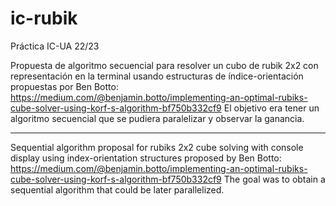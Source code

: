 # ic-rubik
Práctica IC-UA 22/23

Propuesta de algoritmo secuencial para resolver un cubo de rubik 2x2 con representación en la terminal usando estructuras de índice-orientación propuestas por Ben Botto: https://medium.com/@benjamin.botto/implementing-an-optimal-rubiks-cube-solver-using-korf-s-algorithm-bf750b332cf9
El objetivo era tener un algoritmo secuencial que se pudiera paralelizar y observar la ganancia.

---

Sequential algorithm proposal for rubiks 2x2 cube solving with console display using index-orientation structures proposed by Ben Botto: https://medium.com/@benjamin.botto/implementing-an-optimal-rubiks-cube-solver-using-korf-s-algorithm-bf750b332cf9
The goal was to obtain a sequential algorithm that could be later parallelized.
